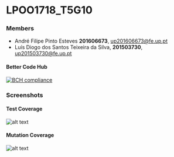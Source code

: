 # LPOO1718_T5G10

### Members
* André Filipe Pinto Esteves **201606673**, up201606673@fe.up.pt
* Luís Diogo dos Santos Teixeira da Silva, **201503730**, up201503730@fe.up.pt



#### Better Code Hub

[![BCH compliance](https://bettercodehub.com/edge/badge/EstevesAndre/LPOO1718_T5G10?branch=master&token=2a8b0417deb74d4e71b0001969e8e92021e56256)](https://bettercodehub.com/)


### Screenshots

####  Test Coverage 

![alt text](https://github.com/EstevesAndre/LPOO1718_T5G10/blob/master/doc/Test%20Coverage.png)

#### Mutation Coverage

![alt text](https://github.com/EstevesAndre/LPOO1718_T5G10/blob/master/doc/Mutation%20Coverage.png)
